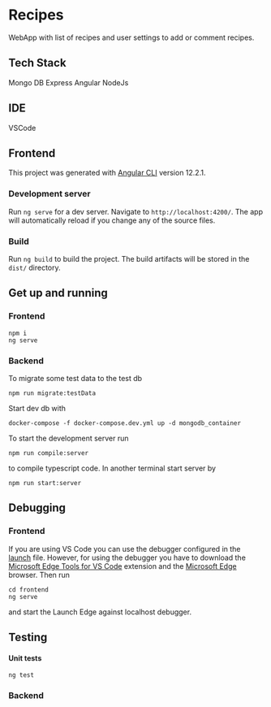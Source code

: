 # Recipes

WebApp with list of recipes and user settings to add or comment recipes.


## Tech Stack
Mongo DB
Express
Angular
NodeJs

## IDE
VSCode

## Frontend 

This project was generated with [Angular CLI](https://github.com/angular/angular-cli) version 12.2.1.

### Development server

Run `ng serve` for a dev server. Navigate to `http://localhost:4200/`. The app will automatically reload if you change any of the source files.

### Build

Run `ng build` to build the project. The build artifacts will be stored in the `dist/` directory.
## Get up and running

### Frontend
```
npm i
ng serve
```

### Backend
To migrate some test data to the test db
```
npm run migrate:testData
```
Start dev db with
```
docker-compose -f docker-compose.dev.yml up -d mongodb_container
```

To start the development server run
```
npm run compile:server
```
to compile typescript code. In another terminal start server by 
```
npm run start:server
```

## Debugging
### Frontend 
If you are using VS Code you can use the debugger configured in the [launch](.vscode/launch.json) file. However, for using the debugger you have to download the [Microsoft Edge Tools for VS Code](https://marketplace.visualstudio.com/items?itemName=ms-edgedevtools.vscode-edge-devtools) extension and the [Microsoft Edge](https://www.microsoft.com/en-us/edge) browser. Then run
```
cd frontend
ng serve
```
and start the Launch Edge against localhost debugger. 

## Testing

#### Unit tests
```
ng test
```
### Backend